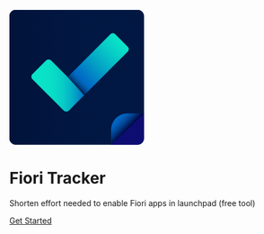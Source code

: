 ![](res/FT-logo.png)

# Fiori Tracker

Shorten effort needed to enable Fiori apps in launchpad (free tool)

[Get Started](#main)